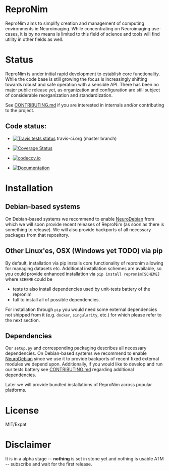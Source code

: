# ReproNim

ReproNim aims to simplify creation and management of computing environments
in Neuroimaging.  While concentrating on Neuroimaging use-cases, it is
by no means is limited to this field of science and tools will find
utility in other fields as well.

# Status

ReproNim is under initial rapid development to establish core functionality.  While
the code base is still growing the focus is increasingly shifting towards
robust and safe operation with a sensible API. There has been no major public
release yet, as organization and configuration are still subject of
considerable reorganization and standardization. 


See [CONTRIBUTING.md](CONTRIBUTING.md) if you are interested in
internals and/or contributing to the project.

## Code status:

* [![Travis tests status](https://secure.travis-ci.org/ReproNim/ReproNim.png?branch=master)](https://travis-ci.org/ReproNim/ReproNim) travis-ci.org (master branch)

* [![Coverage Status](https://coveralls.io/repos/ReproNim/ReproNim/badge.png?branch=master)](https://coveralls.io/r/ReproNim/ReproNim)

* [![codecov.io](https://codecov.io/github/ReproNim/ReproNim/coverage.svg?branch=master)](https://codecov.io/github/ReproNim/ReproNim?branch=master)

* [![Documentation](https://readthedocs.org/projects/ReproNim/badge/?version=latest)](http://repronim.rtfd.org)

# Installation

## Debian-based systems

On Debian-based systems we recommend to enable [NeuroDebian](http://neuro.debian.net)
from which we will soon provide recent releases of ReproNim (as soon as
there is something to release).  We will also provide backports of
all necessary packages from that repository.

## Other Linux'es, OSX (Windows yet TODO) via pip

By default, installation via pip installs core functionality of repronim
allowing for managing datasets etc.  Additional installation schemes
are available, so you could provide enhanced installation via
`pip install repronim[SCHEME]` where `SCHEME` could be

- tests
     to also install dependencies used by unit-tests battery of the repronim
- full
     to install all of possible dependencies.

For installation through `pip` you would need some external dependencies
not shipped from it (e.g. `docker`, `singularity`, etc.) for which please refer to
the next section.  

## Dependencies

Our `setup.py` and corresponding packaging describes all necessary dependencies.
On Debian-based systems we recommend to enable [NeuroDebian](http://neuro.debian.net)
since we use it to provide backports of recent fixed external modules we
depend upon.  Additionally, if you would
like to develop and run our tests battery see [CONTRIBUTING.md](CONTRIBUTING.md)
regarding additional dependencies.

Later we will provide bundled installations of ReproNim across popular
platforms.


# License

MIT/Expat


# Disclaimer

It is in a alpha stage -- **nothing** is set in stone yet and nothing is
usable ATM -- subscribe and wait for the first release.

[Git]: https://git-scm.com
[Git-annex]: http://git-annex.branchable.com
